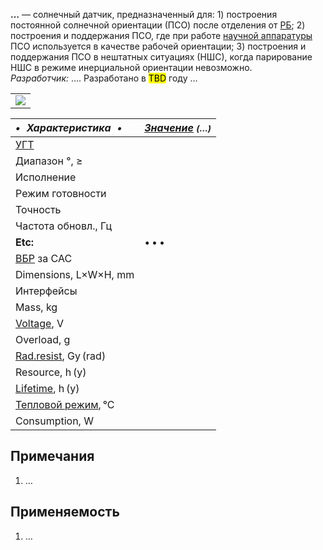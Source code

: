 **…** — солнечный датчик, предназначенный для: 1) построения постоянной солнечной ориентации (ПСО) после отделения от [РБ](lv.md); 2) построения и поддержания ПСО, где при работе [научной аппаратуры](oe.md) ПСО используется в качестве рабочей ориентации; 3) построения и поддержания ПСО в нештатных ситуациях (НШС), когда парирование НШС в режиме инерциальной ориентации невозможно.  
*Разработчик:* …. Разработано в <mark>TBD</mark> году …

||
|:--|
| [![](f/sensor//_pic1_thumb.jpg)](f/sensor//_pic1.jpg)  |

<small>

|*•    Характеристика    •*|*[Значение](si.md) <small>(…)</small>*|
|:--|:--|
|[УГТ](trl.md)|   |
|Диапазон °, ≥|   |
|Исполнение|   |
|Режим готовности|   |
|Точность|   |
|Частота обновл., Гц|   |
|**Etc:**|• • •|
|[ВБР](rams.md) за САС|   |
|Dimensions, L×W×H, mm|   |
|Интерфейсы|   |
|Mass, kg|   |
|[Voltage](voltage.md), V|   |
|Overload, g|   |
|[Rad.resist](ion_rad.md), Gy (rad)|   |
|Resource, h (y)|   |
|[Lifetime](lifetime.md), h (y)|   |
|[Тепловой режим](tcs.md), °C|   |
|Consumption, W|   |

</small>



<p style="page-break-after:always"> </p>

## Примечания
   1. …



## Применяемость
   1. …